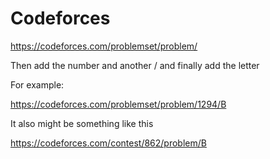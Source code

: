# Codeforces
https://codeforces.com/problemset/problem/

Then add the number and another / and finally add the letter

For example:

https://codeforces.com/problemset/problem/1294/B

It also might be something like this

https://codeforces.com/contest/862/problem/B
